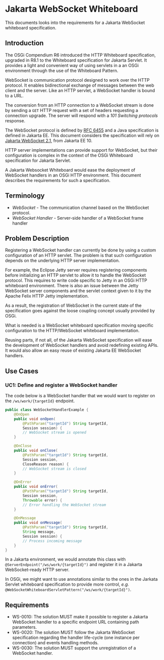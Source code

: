 # Jakarta WebSocket Whiteboard

This documents looks into the requirements for a Jakarta WebSocket whiteboard specification.

## Introduction

The OSGi Compendium R6 introduced the HTTP Whiteboard specification, upgraded in R8.1 to the Whiteboard specification for Jakarta Servlet.
It provides a light and convenient way of using servlets in a an OSGi environment through the use of the Whiteboard Pattern.

WebSocket is communication protocol designed to work over the HTTP protocol.
It enables bidirectional exchange of messages between the web client and the server.
Like an HTTP servlet, a WebSocket handler is bound to a URL.

The conversion from an HTTP connection to a WebSocket stream is done by sending a `GET` HTTP request with a set of headers requesting a connection upgrade.
The server will respond with a *101 Switching protocols* response.

The WebSocket protocol is defined by [RFC 6455](https://datatracker.ietf.org/doc/html/rfc6455) and a Java specification is defined in Jakarta EE.
This document considers the specification will rely on [Jakarta WebSocket 2.1](https://jakarta.ee/specifications/websocket/2.1/), from Jakarta EE 10.

HTTP server implementations can provide support for WebSocket, but their configuration is complex in the context of the OSGi Whiteboard specification for Jakarta Servlet.

A Jakarta Websocket Whiteboard would ease the deployment of WebSocket handlers in an OSGi HTTP environment.
This document describes the requirements for such a specification.

## Terminology

* _WebSocket_ - The communication channel based on the WebSocket protocol.
* _WebSocket Handler_ - Server-side handler of a WebSocket frame handler

## Problem Description

Registering a WebSocket handler can currently be done by using a custom configuration of an HTTP servlet.
The problem is that such configuration depends on the underlying HTTP server implementation.

For example, the Eclipse Jetty server requires registering components before initializing an HTTP servlet to allow it to handle the WebSocket protocol.
This requires to write code specific to Jetty in an OSGi HTTP whiteboard environment.
There is also an issue between the Jetty WebSocket server components and the servlet context given to it by the Apache Felix HTTP Jetty implementation.

As a result, the registration of WebSocket in the current state of the specification goes against the loose coupling concept usually provided by OSGi.

What is needed is a WebSocket whiteboard specification moving specific configuration to the HTTP/WebSocket whiteboard implementation.

Reusing parts, if not all, of the Jakarta WebSocket specification will ease the development of WebSocket handlers and avoid redefining existing APIs.
It would also allow an easy reuse of existing Jakarta EE WebSocket handlers.

## Use Cases

### UC1: Define and register a WebSocket handler

The code below is a WebSocket handler that we would want to register on the `/ws/work/{targetId}` endpoint.

```java
public class WebSocketHandlerExample {
	@OnOpen
	public void onOpen(
		@PathParam("targetId") String targetId,
		Session session) {
		// WebSocket stream is opened
	}

	@OnClose
	public void onClose(
		@PathParam("targetId") String targetId,
		Session session,
		CloseReason reason) {
		// WebSocket stream is closed
	}

	@OnError
	public void onError(
		@PathParam("targetId") String targetId,
		Session session,
		Throwable error) {
		// Error handling the WebSocket stream
	}

    @OnMessage
    public void onMessage(
        @PathParam("targetId") String targetId,
        String message,
        Session session) {
        // Process incoming message
    }
}
```

In a Jakarta environment, we would annotate this class with `@ServerEndpoint("/ws/work/{targetId}")` and register it in a Jakarta WebSocket-ready HTTP server.

In OSGi, we might want to use annotations similar to the ones in the Jarkata Servlet whiteboard specification to provide more control, *e.g.* `@WebSocketWhiteboardServletPattern("/ws/work/{targetId}")`.

## Requirements

* WS-0010: The solution MUST make it possible to register a Jakarta WebSocket handler to a specific endpoint URL containing path parameters.
* WS-0020: The solution MUST follow the Jakarta WebSocket specification regarding the handler life-cycle (one instance per connection) and events handling methods.
* WS-0030: The solution MUST support the unregistration of a WebSocket handler.
